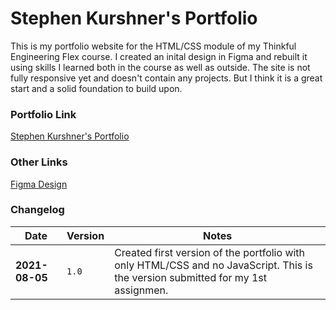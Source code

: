 # Stephen Kurshner's Portfolio

This is my portfolio website for the HTML/CSS module of my Thinkful Engineering Flex course. I created an inital design in Figma and rebuilt it using skills I learned both in the course as well as outside. The site is not fully responsive yet and doesn't contain any projects. But I think it is a great start and a solid foundation to build upon.

### Portfolio Link
[Stephen Kurshner's Portfolio](https://skurshner.github.io/portfolio/)

### Other Links
[Figma Design](https://www.figma.com/file/LpEHPTHTk61VIz7MmqLJ6d/WebDev-Portfolio?node-id=0%3A1)

### Changelog
Date | Version | Notes
--- | --- | ---
**2021-08-05** | `1.0` | Created first version of the portfolio with only HTML/CSS and no JavaScript. This is the version submitted for my 1st assignmen.

